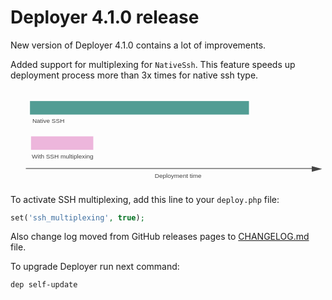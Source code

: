 # Deployer 4.1.0 release

New version of Deployer 4.1.0 contains a lot of improvements. 

Added support for multiplexing for `NativeSsh`. This feature speeds up deployment process more than 3x times for native ssh type. 

<svg width="607" height="185" viewBox="0 0 607 185" xmlns="http://www.w3.org/2000/svg">
 <g>
  <title>Deployment speed up graph</title>
  <rect stroke="#000" id="svg_1" height="26" width="422.000015" y="23" x="37.5" stroke-width="0" fill="#529D94"/>
  <rect stroke="#000" id="svg_2" height="26" width="119.999988" y="91" x="39.5" stroke-width="0" fill="#EDB6DC"/>
  <path id="svg_3" d="m13.5,311" opacity="0.5" stroke-opacity="null" stroke-width="0" stroke="#000" fill="#619E73"/>
  <line stroke-linecap="null" stroke-linejoin="null" id="svg_5" y2="153" x2="584.508108" y1="153" x1="29.5" fill-opacity="null" stroke-opacity="null" stroke="#000" fill="none"/>
  <text xml:space="preserve" text-anchor="start" font-family="Helvetica, Arial, sans-serif" font-size="12" id="svg_7" y="65.5" x="42" stroke-opacity="null" stroke-width="0" stroke="#000" fill="#444444">Native SSH</text>
  <text xml:space="preserve" text-anchor="start" font-family="Helvetica, Arial, sans-serif" font-size="12" id="svg_8" y="133.5" x="41" stroke-opacity="null" stroke-width="0" stroke="#000" fill="#444444">With SSH multiplexing</text>
  <text xml:space="preserve" text-anchor="start" font-family="Helvetica, Arial, sans-serif" font-size="12" id="svg_9" y="170.5" x="278" stroke-opacity="null" stroke-width="0" stroke="#000" fill="#444444">Deployment time</text>
  <path stroke="#000" transform="rotate(90 590.6399536132814,153.89062500000006) " id="svg_10" d="m585.139966,163.890618l5.5,-19.999992l5.5,19.999992l-11,0z" stroke-opacity="null" stroke-width="0" fill="#444444"/>
 </g>
</svg>

To activate SSH multiplexing, add this line to your `deploy.php` file:

```php
set('ssh_multiplexing', true);
```

Also change log moved from GitHub releases pages to [CHANGELOG.md](https://github.com/deployphp/deployer/blob/master/CHANGELOG.md#v410) file.

To upgrade Deployer run next command:

```sh
dep self-update
```
